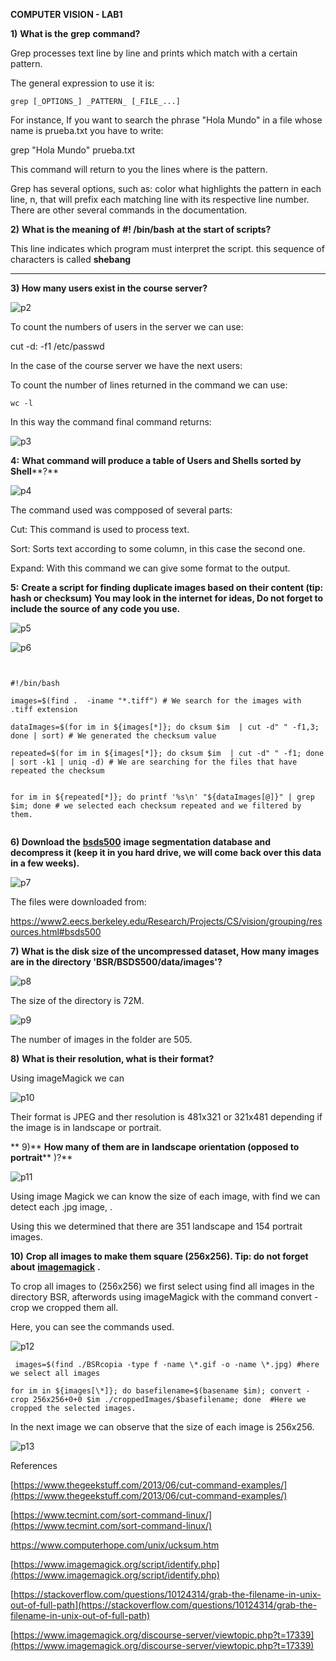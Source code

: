 **COMPUTER VISION - LAB1**

**1)**  **What is the**  **grep**  **command?**

Grep processes text line by line and prints which match with a certain pattern.

The general expression to use it is:

```grep [_OPTIONS_] _PATTERN_ [_FILE_...]```

For instance,  If you want to search the phrase &quot;Hola Mundo&quot; in a file whose name is prueba.txt you have to write:

grep &quot;Hola Mundo&quot; prueba.txt

This command will return to you the lines where is the pattern.

Grep has several options, such as:  color what highlights the pattern in each line, n, that will prefix  each matching line with its respective line number. There are other several commands in the documentation.



**2)**  **What is the meaning of**  **#! /bin/bash**  **at the start of scripts?**

This line indicates which program must interpret the script. this sequence of characters is called **shebang**

** **

**3) How many users exist in the course server?**

![p2](ImagesLab1/p2.png)

To count the numbers of users in the server we can use:

cut -d: -f1 /etc/passwd

In the case of the course server we have the next users:



To count the number of lines returned in the command we can use:

```wc -l```



In this way the command final command returns:


![p3](ImagesLab1/p3.png)


**4:**  **What command will produce a table of Users and Shells sorted by Shell****?**


![p4](ImagesLab1/p4.png)

The command used was compposed of several parts:

Cut: This command is used to process text.

Sort: Sorts text according to some column, in this case the second one.

Expand: With this command we can give some format to the output.



**5:** **Create a script for finding duplicate images based on their content (tip: hash or checksum) You may look in the internet for ideas, Do not forget to include the source of any code you use.**


![p5](ImagesLab1/p5.png)


![p6](ImagesLab1/p6.png)

```


#!/bin/bash

images=$(find .  -iname "*.tiff") # We search for the images with .tiff extension

dataImages=$(for im in ${images[*]}; do cksum $im  | cut -d" " -f1,3; done | sort) # We generated the checksum value

repeated=$(for im in ${images[*]}; do cksum $im  | cut -d" " -f1; done | sort -k1 | uniq -d) # We are searching for the files that have  repeated the checksum 


for im in ${repeated[*]}; do printf '%s\n' "${dataImages[@]}" | grep $im; done # we selected each checksum repeated and we filtered by them.


```

**6) Download the** [**bsds500**](https://www2.eecs.berkeley.edu/Research/Projects/CS/vision/grouping/resources.html#bsds500) **image segmentation database and decompress it (keep it in you hard drive, we will come back over this data in a few weeks).**


![p7](ImagesLab1/p7.png)


The files were downloaded from:

https://www2.eecs.berkeley.edu/Research/Projects/CS/vision/grouping/resources.html#bsds500

**7)**  **What is the disk size of the uncompressed dataset, How many images are in the directory &#39;BSR/BSDS500/data/images&#39;?**


![p8](ImagesLab1/p8.png)

The size of the directory is 72M.


![p9](ImagesLab1/p9.png)

The number of images in the folder are 505.

**8)**  **What is their resolution, what is their format?**

Using  imageMagick we can

![p10](ImagesLab1/p10.png)

 Their format is JPEG and ther resolution is 481x321 or 321x481 depending if the image is in landscape or portrait.

** 9)**  **How many of them are in**  **landscape** **orientation (opposed to**  **portrait**** )?**


![p11](ImagesLab1/p11.png)

Using image Magick we can know the size of each image, with find we can detect each .jpg image, .

Using this we determined that there are 351 landscape and 154 portrait images.

**10)** **Crop all images to make them square (256x256). Tip: do not forget about** [**imagemagick**](http://www.imagemagick.org/script/index.php) **.**

To crop all images to (256x256) we first select using find all images in the directory BSR, afterwords using imageMagick with the command convert -crop we cropped them all.

Here, you can see the commands used.

![p12](ImagesLab1/p12.png)

```
 images=$(find ./BSRcopia -type f -name \*.gif -o -name \*.jpg) #here we select all images

for im in ${images[\*]}; do basefilename=$(basename $im); convert -crop 256x256+0+0 $im ./croppedImages/$basefilename; done  #Here we cropped the selected images.

```

In the next image we can observe that the size of each image is 256x256.


![p13](ImagesLab1/p13.png)

References

[https://www.thegeekstuff.com/2013/06/cut-command-examples/](https://www.thegeekstuff.com/2013/06/cut-command-examples/)

[https://www.tecmint.com/sort-command-linux/](https://www.tecmint.com/sort-command-linux/)

https://www.computerhope.com/unix/ucksum.htm

[https://www.imagemagick.org/script/identify.php](https://www.imagemagick.org/script/identify.php)

[https://stackoverflow.com/questions/10124314/grab-the-filename-in-unix-out-of-full-path](https://stackoverflow.com/questions/10124314/grab-the-filename-in-unix-out-of-full-path)

[https://www.imagemagick.org/discourse-server/viewtopic.php?t=17339](https://www.imagemagick.org/discourse-server/viewtopic.php?t=17339)
